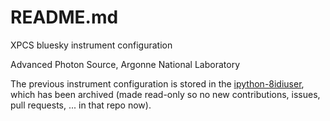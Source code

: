 # README.md

XPCS bluesky instrument configuration

Advanced Photon Source, Argonne National Laboratory

The previous instrument configuration is stored in the
[ipython-8idiuser](https://github.com/aps-8id-dys/ipython-8idiuser),
which has been archived (made read-only so no new contributions,
issues, pull requests, ... in that repo now).
